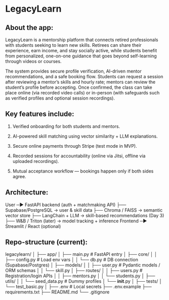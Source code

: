 # LegacyLearn
## About the app:
LegacyLearn is a mentorship platform that connects retired professionals with students seeking to learn new skills. Retirees can share their experience, earn income, and stay socially active, while students benefit from personalized, one-on-one guidance that goes beyond self-learning through videos or courses.

The system provides secure profile verification, AI-driven mentor recommendations, and a safe booking flow. Students can request a session after reviewing a mentor’s skills and hourly rate; mentors can review the student’s profile before accepting. Once confirmed, the class can take place online (via recorded video calls) or in-person (with safeguards such as verified profiles and optional session recordings).

## Key features include:

1. Verified onboarding for both students and mentors.

2. AI-powered skill matching using vector similarity + LLM explanations.

3. Secure online payments through Stripe (test mode in MVP).

4. Recorded sessions for accountability (online via Jitsi, offline via uploaded recordings).

5. Mutual acceptance workflow — bookings happen only if both sides agree.


## Architecture:
User ─▶ FastAPI backend (auth + matchmaking API)
          ├── Supabase/PostgreSQL → user & skill data
          ├── Chroma / FAISS → semantic vector store
          ├── LangChain + LLM → skill-based recommendations (Day 3)
          ├── W&B / Triton (later) → model tracking + inference
Frontend ─▶ Streamlit / React (optional)

## Repo-structure (current):
legacylearn/
│
├── app/
│   ├── main.py                  # FastAPI entry
│   ├── core/
│   │   ├── config.py            # Load env vars
│   │   └── db.py                # DB connection (Supabase/Postgres)
│   ├── models/
│   │   ├── user.py              # Pydantic models / ORM schemas
│   │   └── skill.py
│   ├── routes/
│   │   ├── users.py             # Registration/login APIs
│   │   ├── mentors.py
│   │   └── students.py
│   ├── utils/
│   │   └── seed_data.py         # Dummy profiles
│   └── __init__.py
│
├── tests/
│   └── test_basic.py
│
├── .env                         # Local secrets
├── .env.example
├── requirements.txt
├── README.md
└── .gitignore


